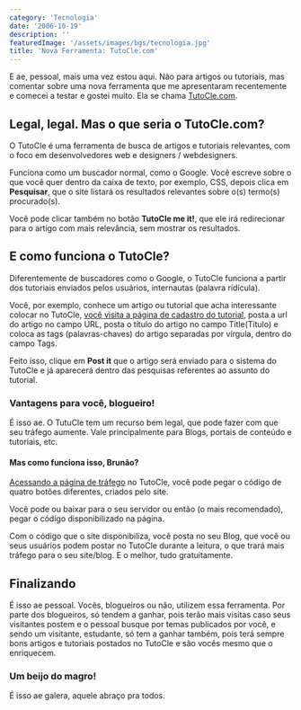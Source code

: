 ```yaml
---
category: 'Tecnologia'
date: '2006-10-19'
description: ''
featuredImage: '/assets/images/bgs/tecnologia.jpg'
title: 'Nova Ferramenta: TutoCle.com'
---
```


E ae, pessoal, mais uma vez estou aqui. Não para artigos ou tutoriais, mas comentar sobre uma nova ferramenta que me apresentaram recentemente e comecei a testar e gostei muito. Ela se chama [TutoCle.com](http://www.tutocle.com/).

## Legal, legal. Mas o que seria o TutoCle.com?

O TutoCle é uma ferramenta de busca de artigos e tutoriais relevantes, com o foco em desenvolvedores web e designers / webdesigners.

Funciona como um buscador normal, como o Google. Você escreve sobre o que você quer dentro da caixa de texto, por exemplo, CSS, depois clica em **Pesquisar**, que o site listará os resultados relevantes sobre o(s) termo(s) procurado(s).

Você pode clicar também no botão **TutoCle me it!**, que ele irá redirecionar para o artigo com mais relevância, sem mostrar os resultados.

## E como funciona o TutoCle?

Diferentemente de buscadores como o Google, o TutoCle funciona a partir dos tutoriais enviados pelos usuários, internautas (palavra ridícula).

Você, por exemplo, conhece um artigo ou tutorial que acha interessante colocar no TutoCle, [você visita a página de cadastro do tutorial](http://tutocle.com/post), posta a url do artigo no campo URL, posta o título do artigo no campo Title(Título) e coloca as tags (palavras-chaves) do artigo separadas por vírgula, dentro do campo Tags.

Feito isso, clique em **Post it** que o artigo será enviado para o sistema do TutoCle e já aparecerá dentro das pesquisas referentes ao assunto do tutorial.

### Vantagens para você, blogueiro!

É isso ae. O TutuCle tem um recurso bem legal, que pode fazer com que seu tráfego aumente. Vale principalmente para Blogs, portais de conteúdo e tutoriais, etc.

#### Mas como funciona isso, Brunão?

[Acessando a página de tráfego](http://tutocle.com/post/get-traffic) no TutoCle, você pode pegar o código de quatro botões diferentes, criados pelo site.

Você pode ou baixar para o seu servidor ou então (o mais recomendado), pegar o código disponibilizado na página.

Com o código que o site disponibiliza, você posta no seu Blog, que você ou seus usuários podem postar no TutoCle durante a leitura, o que trará mais tráfego para o seu site/blog. E o melhor, tudo gratuitamente.

## Finalizando

É isso ae pessoal. Vocês, blogueiros ou não, utilizem essa ferramenta. Por parte dos blogueiros, só tendem a ganhar, pois terão mais visitas caso seus visitantes postem e o pessoal busque por temas publicados por você, e sendo um visitante, estudante, só tem a ganhar também, pois terá sempre bons artigos e tutoriais postados no TutoCle e são vocês mesmo que o enriquecem.

### Um beijo do magro!

É isso ae galera, aquele abraço pra todos.
